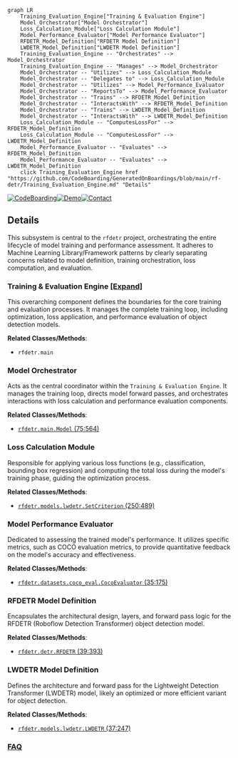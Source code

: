 ```mermaid
graph LR
    Training_Evaluation_Engine["Training & Evaluation Engine"]
    Model_Orchestrator["Model Orchestrator"]
    Loss_Calculation_Module["Loss Calculation Module"]
    Model_Performance_Evaluator["Model Performance Evaluator"]
    RFDETR_Model_Definition["RFDETR Model Definition"]
    LWDETR_Model_Definition["LWDETR Model Definition"]
    Training_Evaluation_Engine -- "Orchestrates" --> Model_Orchestrator
    Training_Evaluation_Engine -- "Manages" --> Model_Orchestrator
    Model_Orchestrator -- "Utilizes" --> Loss_Calculation_Module
    Model_Orchestrator -- "Delegates to" --> Loss_Calculation_Module
    Model_Orchestrator -- "Utilizes" --> Model_Performance_Evaluator
    Model_Orchestrator -- "ReportsTo" --> Model_Performance_Evaluator
    Model_Orchestrator -- "Trains" --> RFDETR_Model_Definition
    Model_Orchestrator -- "InteractsWith" --> RFDETR_Model_Definition
    Model_Orchestrator -- "Trains" --> LWDETR_Model_Definition
    Model_Orchestrator -- "InteractsWith" --> LWDETR_Model_Definition
    Loss_Calculation_Module -- "ComputesLossFor" --> RFDETR_Model_Definition
    Loss_Calculation_Module -- "ComputesLossFor" --> LWDETR_Model_Definition
    Model_Performance_Evaluator -- "Evaluates" --> RFDETR_Model_Definition
    Model_Performance_Evaluator -- "Evaluates" --> LWDETR_Model_Definition
    click Training_Evaluation_Engine href "https://github.com/CodeBoarding/GeneratedOnBoardings/blob/main/rf-detr/Training_Evaluation_Engine.md" "Details"
```

[![CodeBoarding](https://img.shields.io/badge/Generated%20by-CodeBoarding-9cf?style=flat-square)](https://github.com/CodeBoarding/CodeBoarding)[![Demo](https://img.shields.io/badge/Try%20our-Demo-blue?style=flat-square)](https://www.codeboarding.org/demo)[![Contact](https://img.shields.io/badge/Contact%20us%20-%20contact@codeboarding.org-lightgrey?style=flat-square)](mailto:contact@codeboarding.org)

## Details

This subsystem is central to the `rfdetr` project, orchestrating the entire lifecycle of model training and performance assessment. It adheres to Machine Learning Library/Framework patterns by clearly separating concerns related to model definition, training orchestration, loss computation, and evaluation.

### Training & Evaluation Engine [[Expand]](./Training_Evaluation_Engine.md)
This overarching component defines the boundaries for the core training and evaluation processes. It manages the complete training loop, including optimization, loss application, and performance evaluation of object detection models.


**Related Classes/Methods**:

- `rfdetr.main`


### Model Orchestrator
Acts as the central coordinator within the `Training & Evaluation Engine`. It manages the training loop, directs model forward passes, and orchestrates interactions with loss calculation and performance evaluation components.


**Related Classes/Methods**:

- <a href="https://github.com/roboflow/rf-detr/blob/develop/rfdetr/main.py#L75-L564" target="_blank" rel="noopener noreferrer">`rfdetr.main.Model` (75:564)</a>


### Loss Calculation Module
Responsible for applying various loss functions (e.g., classification, bounding box regression) and computing the total loss during the model's training phase, guiding the optimization process.


**Related Classes/Methods**:

- <a href="https://github.com/roboflow/rf-detr/blob/develop/rfdetr/models/lwdetr.py#L250-L489" target="_blank" rel="noopener noreferrer">`rfdetr.models.lwdetr.SetCriterion` (250:489)</a>


### Model Performance Evaluator
Dedicated to assessing the trained model's performance. It utilizes specific metrics, such as COCO evaluation metrics, to provide quantitative feedback on the model's accuracy and effectiveness.


**Related Classes/Methods**:

- <a href="https://github.com/roboflow/rf-detr/blob/develop/rfdetr/datasets/coco_eval.py#L35-L175" target="_blank" rel="noopener noreferrer">`rfdetr.datasets.coco_eval.CocoEvaluator` (35:175)</a>


### RFDETR Model Definition
Encapsulates the architectural design, layers, and forward pass logic for the RFDETR (Roboflow Detection Transformer) object detection model.


**Related Classes/Methods**:

- <a href="https://github.com/roboflow/rf-detr/blob/develop/rfdetr/detr.py#L39-L393" target="_blank" rel="noopener noreferrer">`rfdetr.detr.RFDETR` (39:393)</a>


### LWDETR Model Definition
Defines the architecture and forward pass for the Lightweight Detection Transformer (LWDETR) model, likely an optimized or more efficient variant for object detection.


**Related Classes/Methods**:

- <a href="https://github.com/roboflow/rf-detr/blob/develop/rfdetr/models/lwdetr.py#L37-L247" target="_blank" rel="noopener noreferrer">`rfdetr.models.lwdetr.LWDETR` (37:247)</a>




### [FAQ](https://github.com/CodeBoarding/GeneratedOnBoardings/tree/main?tab=readme-ov-file#faq)